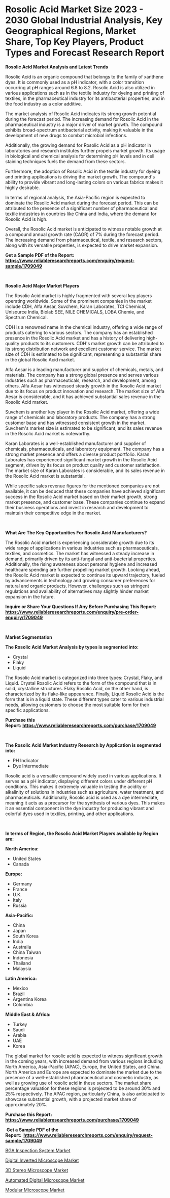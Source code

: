 <p><h1>Rosolic Acid Market Size 2023 - 2030 Global Industrial Analysis, Key Geographical Regions, Market Share, Top Key Players, Product Types and Forecast Research Report</h1></p><p><strong>Rosolic Acid Market Analysis and Latest Trends</strong></p>
<p><p>Rosolic Acid is an organic compound that belongs to the family of xanthene dyes. It is commonly used as a pH indicator, with a color transition occurring at pH ranges around 6.8 to 8.2. Rosolic Acid is also utilized in various applications such as in the textile industry for dyeing and printing of textiles, in the pharmaceutical industry for its antibacterial properties, and in the food industry as a color additive.</p><p>The market analysis of Rosolic Acid indicates its strong growth potential during the forecast period. The increasing demand for Rosolic Acid in the pharmaceutical industry is a major driver of market growth. The compound exhibits broad-spectrum antibacterial activity, making it valuable in the development of new drugs to combat microbial infections.</p><p>Additionally, the growing demand for Rosolic Acid as a pH indicator in laboratories and research institutes further propels market growth. Its usage in biological and chemical analysis for determining pH levels and in cell staining techniques fuels the demand from these sectors.</p><p>Furthermore, the adoption of Rosolic Acid in the textile industry for dyeing and printing applications is driving the market growth. The compound's ability to provide vibrant and long-lasting colors on various fabrics makes it highly desirable.</p><p>In terms of regional analysis, the Asia-Pacific region is expected to dominate the Rosolic Acid market during the forecast period. This can be attributed to the presence of a significant number of pharmaceutical and textile industries in countries like China and India, where the demand for Rosolic Acid is high.</p><p>Overall, the Rosolic Acid market is anticipated to witness notable growth at a compound annual growth rate (CAGR) of 7% during the forecast period. The increasing demand from pharmaceutical, textile, and research sectors, along with its versatile properties, is expected to drive market expansion.</p></p>
<p><strong>Get a Sample PDF of the Report:&nbsp; <a href="https://www.reliableresearchreports.com/enquiry/request-sample/1709049">https://www.reliableresearchreports.com/enquiry/request-sample/1709049</a></strong></p>
<p>&nbsp;</p>
<p><strong>Rosolic Acid Major Market Players</strong></p>
<p><p>The Rosolic Acid market is highly fragmented with several key players operating worldwide. Some of the prominent companies in the market include CDH, Alfa Aesar, Suvchem, Karan Laborates, TCI Chemical, Unisource India, Biolab SEE, NILE CHEMICALS, LOBA Chemie, and Spectrum Chemical.</p><p>CDH is a renowned name in the chemical industry, offering a wide range of products catering to various sectors. The company has an established presence in the Rosolic Acid market and has a history of delivering high-quality products to its customers. CDH's market growth can be attributed to its strong distribution network and excellent customer service. The market size of CDH is estimated to be significant, representing a substantial share in the global Rosolic Acid market.</p><p>Alfa Aesar is a leading manufacturer and supplier of chemicals, metals, and materials. The company has a strong global presence and serves various industries such as pharmaceuticals, research, and development, among others. Alfa Aesar has witnessed steady growth in the Rosolic Acid market due to its focus on product innovation and research. The market size of Alfa Aesar is considerable, and it has achieved substantial sales revenue in the Rosolic Acid market.</p><p>Suvchem is another key player in the Rosolic Acid market, offering a wide range of chemicals and laboratory products. The company has a strong customer base and has witnessed consistent growth in the market. Suvchem's market size is estimated to be significant, and its sales revenue in the Rosolic Acid market is noteworthy.</p><p>Karan Laborates is a well-established manufacturer and supplier of chemicals, pharmaceuticals, and laboratory equipment. The company has a strong market presence and offers a diverse product portfolio. Karan Laborates has experienced significant market growth in the Rosolic Acid segment, driven by its focus on product quality and customer satisfaction. The market size of Karan Laborates is considerable, and its sales revenue in the Rosolic Acid market is substantial.</p><p>While specific sales revenue figures for the mentioned companies are not available, it can be deduced that these companies have achieved significant success in the Rosolic Acid market based on their market growth, strong market presence, and customer base. These companies continue to expand their business operations and invest in research and development to maintain their competitive edge in the market.</p></p>
<p>&nbsp;</p>
<p><strong>What Are The Key Opportunities For Rosolic Acid Manufacturers?</strong></p>
<p><p>The Rosolic Acid market is experiencing considerable growth due to its wide range of applications in various industries such as pharmaceuticals, textiles, and cosmetics. The market has witnessed a steady increase in demand, primarily driven by its anti-fungal and anti-bacterial properties. Additionally, the rising awareness about personal hygiene and increased healthcare spending are further propelling market growth. Looking ahead, the Rosolic Acid market is expected to continue its upward trajectory, fueled by advancements in technology and growing consumer preferences for natural and organic products. However, challenges such as stringent regulations and availability of alternatives may slightly hinder market expansion in the future.</p></p>
<p><strong>Inquire or Share Your Questions If Any Before Purchasing This Report: <a href="https://www.reliableresearchreports.com/enquiry/pre-order-enquiry/1709049">https://www.reliableresearchreports.com/enquiry/pre-order-enquiry/1709049</a></strong></p>
<p>&nbsp;</p>
<p><strong>Market Segmentation</strong></p>
<p><strong>The Rosolic Acid Market Analysis by types is segmented into:</strong></p>
<p><ul><li>Crystal</li><li>Flaky</li><li>Liquid</li></ul></p>
<p><p>The Rosolic Acid market is categorized into three types: Crystal, Flaky, and Liquid. Crystal Rosolic Acid refers to the form of the compound that is in solid, crystalline structures. Flaky Rosolic Acid, on the other hand, is characterized by its flake-like appearance. Finally, Liquid Rosolic Acid is the form that is in a liquid state. These different types cater to various industrial needs, allowing customers to choose the most suitable form for their specific applications.</p></p>
<p><strong>Purchase this Report:&nbsp;<a href="https://www.reliableresearchreports.com/purchase/1709049">https://www.reliableresearchreports.com/purchase/1709049</a></strong></p>
<p>&nbsp;</p>
<p><strong>The Rosolic Acid Market Industry Research by Application is segmented into:</strong></p>
<p><ul><li>PH Indicator</li><li>Dye Intermediate</li></ul></p>
<p><p>Rosolic acid is a versatile compound widely used in various applications. It serves as a pH indicator, displaying different colors under different pH conditions. This makes it extremely valuable in testing the acidity or alkalinity of solutions in industries such as agriculture, water treatment, and pharmaceuticals. Additionally, Rosolic acid is used as a dye intermediate, meaning it acts as a precursor for the synthesis of various dyes. This makes it an essential component in the dye industry for producing vibrant and colorful dyes used in textiles, printing, and other applications.</p></p>
<p>&nbsp;</p>
<p><strong>In terms of Region, the Rosolic Acid Market Players available by Region are:</strong></p>
<p>
    <p> <strong> North America: </strong>
        <ul>
            <li>United States</li>
            <li>Canada</li>
        </ul>
        </p> 
    <p> <strong> Europe: </strong>
        <ul>
            <li>Germany</li>
            <li>France</li>
            <li>U.K.</li>
            <li>Italy</li>
            <li>Russia</li>
        </ul>
        </p> 
    <p> <strong> Asia-Pacific: </strong>
        <ul>
            <li>China</li>
            <li>Japan</li>
            <li>South Korea</li>
            <li>India</li>
            <li>Australia</li>
            <li>China Taiwan</li>
            <li>Indonesia</li>
            <li>Thailand</li>
            <li>Malaysia</li>
        </ul>
        </p> 
    <p> <strong> Latin America: </strong>
        <ul>
            <li>Mexico</li>
            <li>Brazil</li>
            <li>Argentina Korea</li>
            <li>Colombia</li>
        </ul>
        </p> 
    <p> <strong> Middle East & Africa: </strong>
        <ul>
            <li>Turkey</li>
            <li>Saudi</li>
            <li>Arabia</li>
            <li>UAE</li>
            <li>Korea</li>
        </ul>
    </p>
    </p>
<p><p>The global market for rosolic acid is expected to witness significant growth in the coming years, with increased demand from various regions including North America, Asia-Pacific (APAC), Europe, the United States, and China. North America and Europe are expected to dominate the market due to the presence of a well-established pharmaceutical and cosmetic industry, as well as growing use of rosolic acid in these sectors. The market share percentage valuation for these regions is projected to be around 30% and 25% respectively. The APAC region, particularly China, is also anticipated to showcase substantial growth, with a projected market share of approximately 20%.</p></p>
<p><strong>Purchase this Report: <a href="https://www.reliableresearchreports.com/purchase/1709049">https://www.reliableresearchreports.com/purchase/1709049</a></strong></p>
<p>&nbsp;<strong>Get a Sample PDF of the Report:&nbsp;&nbsp;<a href="https://www.reliableresearchreports.com/enquiry/request-sample/1709049">https://www.reliableresearchreports.com/enquiry/request-sample/1709049</a></strong></p>
<p><strong></strong></p>
<p><p><a href="https://medium.com/@maeganbraun/bga-inspection-system-market-size-market-outlook-and-market-forecast-2023-to-2030-a4bc5efd8251">BGA Inspection System Market</a></p><p><a href="https://medium.com/@santosdicki2023/digital-inverted-microscope-market-focuses-on-market-share-size-and-projected-forecast-till-2030-9d86392e5cda">Digital Inverted Microscope Market</a></p><p><a href="https://medium.com/@santaraynor/3d-stereo-microscope-market-trends-and-market-analysis-forecasted-for-period-2023-2030-187adc27c1c7">3D Stereo Microscope Market</a></p><p><a href="https://medium.com/@norvalolson/automated-digital-microscope-market-size-market-outlook-and-market-forecast-2023-to-2030-5392e47936aa">Automated Digital Microscope Market</a></p><p><a href="https://medium.com/@entelaloshi55/modular-microscope-market-size-reveals-the-best-marketing-channels-in-global-industry-60d3d4834456">Modular Microscope Market</a></p></p>